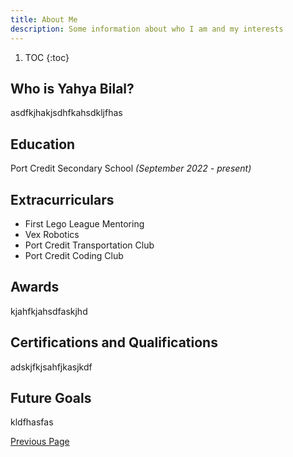 ```yaml
---
title: About Me
description: Some information about who I am and my interests
---
```

1. TOC
{:toc}

## Who is Yahya Bilal?
asdfkjhakjsdhfkahsdkljfhas

## Education
Port Credit Secondary School _(September 2022 - present)_

## Extracurriculars
- First Lego League Mentoring
- Vex Robotics
- Port Credit Transportation Club
- Port Credit Coding Club

## Awards
kjahfkjahsdfaskjhd

## Certifications and Qualifications
adskjfkjsahfjkasjkdf

## Future Goals
kldfhasfas

[Previous Page](./)
